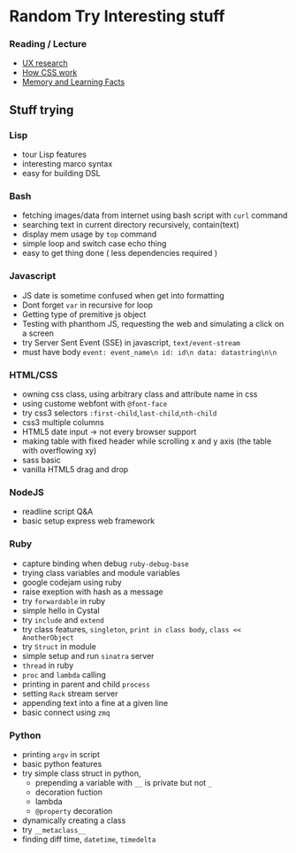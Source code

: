 Random Try Interesting stuff
====================

### Reading / Lecture
- [UX research](./readings/ux.md)
- [How CSS work](./readings/how-css-work.md)
- [Memory and Learning Facts](./readings/memory_and_learning.md)


## Stuff trying

### Lisp
- tour Lisp features
- interesting marco syntax
- easy for building DSL


### Bash
- fetching images/data from internet using bash script with `curl` command
- searching text in current directory recursively, contain(text)
- display mem usage by `top` command
- simple loop and switch case echo thing
- easy to get thing done ( less dependencies required )


### Javascript
- JS date is sometime confused when get into formatting
- Dont forget `var` in recursive for loop
- Getting type of premitive js object
- Testing with phanthom JS, requesting the web and simulating a click on a screen
- try Server Sent Event (SSE) in javascript, `text/event-stream`
- must have body 
    `event: event_name\n
     id: id\n
     data: datastring\n\n
    `


### HTML/CSS
- owning css class, using arbitrary class and attribute name in css
- using custome webfont with `@font-face`
- try css3 selectors `:first-child`,`last-child`,`nth-child`
- css3 multiple columns
- HTML5 date input -> not every browser support
- making table with fixed header while scrolling x and y axis (the table with overflowing xy)
- sass basic
- vanilla HTML5 drag and drop


### NodeJS
- readline script Q&A
- basic setup express web framework


### Ruby
- capture binding when debug `ruby-debug-base`
- trying class variables and module variables
- google codejam using ruby
- raise exeption with hash as a message
- try `forwardable` in ruby
- simple hello in Cystal
- try `include` and `extend`
- try class features, `singleton`, `print in class body`, `class << AnotherObject`
- try `Struct` in module
- simple setup and run `sinatra` server
- `thread` in ruby
- `proc` and `lambda` calling
- printing in parent and child `process`
- setting `Rack` stream server
- appending text into a fine at a given line
- basic connect using `zmq`


### Python
- printing `argv` in script
- basic python features
- try simple class struct in python, 
    - prepending a variable with `__` is private but not `_`
    - decoration fuction
    - lambda
    - `@property` decoration
- dynamically creating a class
- try `__metaclass__`
- finding diff time, `datetime`, `timedelta`
